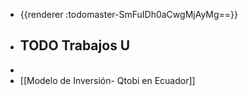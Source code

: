 - {{renderer :todomaster-SmFuIDh0aCwgMjAyMg==}}
- TODO Trabajos U
	-
-
- [[Modelo de Inversión- Qtobi en Ecuador]]